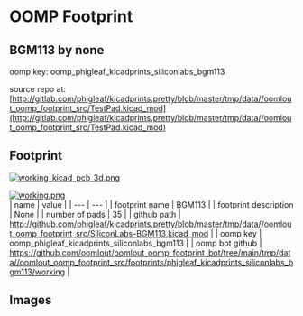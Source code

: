 # OOMP Footprint  
## BGM113  by none  
  
oomp key: oomp_phigleaf_kicadprints_siliconlabs_bgm113  
  
source repo at: [http://gitlab.com/phigleaf/kicadprints.pretty/blob/master/tmp/data//oomlout_oomp_footprint_src/TestPad.kicad_mod](http://gitlab.com/phigleaf/kicadprints.pretty/blob/master/tmp/data//oomlout_oomp_footprint_src/TestPad.kicad_mod)  
## Footprint  
  
[![working_kicad_pcb_3d.png](working_kicad_pcb_3d_600.png)](working_kicad_pcb_3d.png)  
  
[![working.png](working_600.png)](working.png)  
| name | value | 
| --- | --- | 
| footprint name | BGM113 | 
| footprint description | None | 
| number of pads | 35 | 
| github path | http://github.com/phigleaf/kicadprints.pretty/blob/master/tmp/data//oomlout_oomp_footprint_src/SiliconLabs-BGM113.kicad_mod | 
| oomp key | oomp_phigleaf_kicadprints_siliconlabs_bgm113 | 
| oomp bot github | https://github.com/oomlout/oomlout_oomp_footprint_bot/tree/main/tmp/data//oomlout_oomp_footprint_src/footprints/phigleaf_kicadprints_siliconlabs_bgm113/working | 
## Images  
